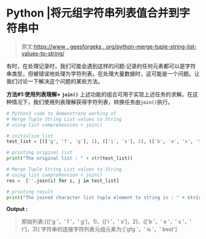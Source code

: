 # Python |将元组字符串列表值合并到字符串中

> 原文:[https://www . geesforgeks . org/python-merge-tuple-string-list-values-to-string/](https://www.geeksforgeeks.org/python-merge-tuple-string-list-values-to-string/)

有时，在处理记录时，我们可能会遇到这样的问题:记录的任何元素都可以是字符串类型，但被错误地处理为字符列表。在处理大量数据时，这可能是一个问题。让我们讨论一下解决这个问题的某些方法。

**方法#1:使用列表理解+ `join()`**
上述功能的组合可用于实现上述任务的求解。在这种情况下，我们使用列表理解获得字符列表，转换任务由`join()`执行。

```py
# Python3 code to demonstrate working of
# Merge Tuple String List values to String
# using list comprehension + join()

# initialize list
test_list = [(['g', 'f', 'g'], 1), (['i', 's'], 2), (['b', 'e', 's', 't'], 3)]

# printing original list
print("The original list : " + str(test_list))

# Merge Tuple String List values to String
# using list comprehension + join()
res =  [''.join(i) for i, j in test_list]

# printing result
print("The joined character list tuple element to string is : " + str(res))
```

**Output :**

> 原始列表:[(['g '，' f '，' g']，1)、(['i '，' s']，2)、(['b '，' e '，' s '，' t']，3)]
> 字符串的连接字符列表元组元素为:['gfg '，' is '，' best']
